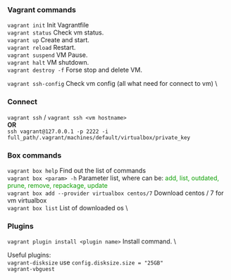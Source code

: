 ### Vagrant commands
`vagrant init` Init Vagrantfile \
`vagrant status` Check vm status. \
`vagrant up` Create and start. \
`vagrant reload` Restart. \
`vagrant suspend` VM Pause. \
`vagrant halt` VM shutdown. \
`vagrant destroy -f` Forse stop and delete VM.


`vagrant ssh-config` Check vm config (all what need for connect to vm) \

### Connect
`vagrant ssh` / `vagrant ssh <vm hostname>`  \
<b>OR</b> \
`ssh vagrant@127.0.0.1 -p 2222 -i full_path/.vagrant/machines/default/virtualbox/private_key`

### Box commands
`vagrant box help` Find out the list of commands \
`vagrant box <param> -h` Parameter list, where <param> can be: <span style="color: #10a006">add, list, outdated, prune, remove, repackage, update</span> \
`vagrant box add --provider virtualbox centos/7` Download centos / 7 for vm virtualbox \
`vagrant box list` List of downloaded os \

### Plugins
`vagrant plugin install <plugin name>` Install command. \

Useful plugins: \
`vagrant-disksize` use `config.disksize.size = "25GB"` \
`vagrant-vbguest`
